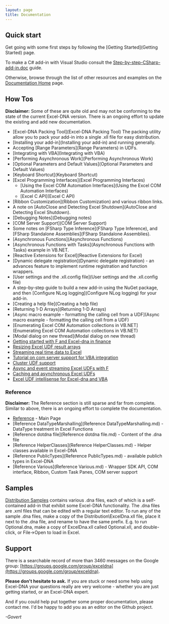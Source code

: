 ```yaml
---
layout: page
title: Documentation
---
```


## Quick start

Get going with some first steps by following the [Getting Started](Getting Started) page.

To make a C# add-in with Visual Studio consult the [Step-by-step-CSharp-add-in.doc](assets/Step-by-step-CSharp-add-in.doc) guide.

Otherwise, browse through the list of other resources and examples on the [Documentation Home](index) page.

## How Tos
**Disclaimer:** Some of these are quite old and may not be conforming to the state of the current Excel-DNA version. There is an ongoing effort to update the existing and add new documentation.

* [Excel-DNA Packing Tool](Excel-DNA Packing Tool) The packing utility allow you to pack your add-in into a single .xll file for easy distribution.
* [Installing your add-in](Installing your add-in) and running generally.
* Accepting [Range Parameters](Range Parameters) in UDFs.
* [Integrating with VBA](Integrating with VBA) 
* [Performing Asynchronous Work](Performing Asynchronous Work)
* [Optional Parameters and Default Values](Optional Parameters and Default Values)
* [Keyboard Shortcut](Keyboard Shortcut)
* [Excel Programming Interfaces](Excel Programming Interfaces)
    * [Using the Excel COM Automation Interfaces](Using the Excel COM Automation Interfaces)
    * [Excel C API](Excel C API)
* [Ribbon Customization](Ribbon Customization) and various ribbon links.
* A note on [AutoClose and Detecting Excel Shutdown](AutoClose and Detecting Excel Shutdown).
* [Debugging Notes](Debugging notes)
* [COM Server Support](COM Server Support)
* Some notes on [FSharp Type Inference](FSharp Type Inference), and [FSharp Standalone Assemblies](FSharp Standalone Assemblies).
* [Asynchronous Functions](Asynchronous Functions)
* [Asynchronous Functions with Tasks](Asynchronous Functions with Tasks) example in VB.NET.
* [Reactive Extensions for Excel](Reactive Extensions for Excel)
* [Dynamic delegate registration](Dynamic delegate registration) - an advances feature to implement runtime registration and function wrappers.
* [User settings and the .xll.config file](User settings and the .xll.config file)
* A step-by-step guide to build a new add-in using the NuGet package, and then [Configure NLog logging](Configure NLog logging) for your add-in.
* [Creating a help file](Creating a help file)
* [Returning 1-D Arrays](Returning 1-D Arrays)
* [Async macro example - formatting the calling cell from a UDF](Async macro example - formatting the calling cell from a UDF)
* [Enumerating Excel COM Automation collections in VB.NET](Enumerating Excel COM Automation collections in VB.NET)
* [Modal dialog on new thread](Modal dialog on new thread)
* [Getting started with F and Excel-dna in finance](getting-started-with-f-and-excel-dna-in-finance)
* [Resizing Excel UDF result arrays](resizing-excel-udf-result-arrays)
* [Streaming real time data to Excel](streaming-real-time-data-to-excel)
* [Tutorial on com server support for VBA integration](tutorial-com-server-support-for-vba-integration)
* [Cluster UDF support](cluster-udf-support)
* [Async and event streaming Excel UDFs with F](async-and-event-streaming-excel-udfs-with-f)
* [Caching and asynchronous Excel UDFs](caching-and-asynchronous-excel-udfs)
* [Excel UDF intellisense for Excel-dna and VBA](excel-udf-intellisense-for-excel-dna-and-vba)

### Reference
**Disclaimer:** The Reference section is still sparse and far from complete. Similar to above, there is an ongoing effort to complete the documentation.

* [Reference](Reference.md) - Main Page
* [Reference DataTypeMarshalling](Reference DataTypeMarshalling.md) - DataType treatment in Excel Functions
* [Reference dotdna file](Reference dotdna file.md) - Content of the .dna file
* [Reference HelperClasses](Reference HelperClasses.md) - Helper classes available in Excel-DNA
* [Reference PublicTypes](Reference PublicTypes.md) - available publich types in Excel-DNA
* [Reference Various](Reference Various.md) - Wrapper SDK API, COM interface, Ribbon, Custom Task Panes, COM server support

## Samples

[Distribution Samples](https://github.com/Excel-DNA/ExcelDna/tree/master/Distribution/Samples) contains various .dna files, each of which is a self-contained add-in that exhibit some Excel-DNA functionality.
The .dna files are .xml files that can be edited with a regular text editor.
To run any of the sample .dna files, make a copy of the Distribution\ExcelDna.xll file, place it next to the .dna file, and rename to have the same prefix. E.g. to run Optional.dna, make a copy of ExcelDna.xll called Optional.xll, and double-click, or File->Open to load in Excel.

## Support

There is a searchable record of more than 3460 messages on the Google group: [https://groups.google.com/group/exceldna](https://groups.google.com/group/exceldna).

**Please don't hesitate to ask.** If you are stuck or need some help using Excel-DNA your questions really are very welcome - whether you are just getting started, or an Excel-DNA expert.

And if you could help put together some proper documentation, please contact me. I'd be happy to add you as an editor on the Github project.

_-Govert_